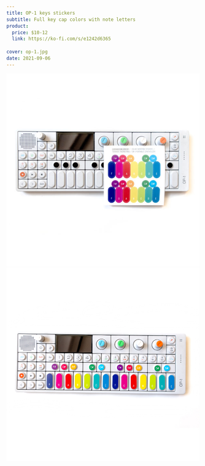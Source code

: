 ```yaml
---
title: OP-1 keys stickers
subtitle: Full key cap colors with note letters
product:
  price: $10-12
  link: https://ko-fi.com/s/e1242d6365

cover: op-1.jpg
date: 2021-09-06
---
```


<img src="./op-12.jpg">

<img src="./op-1.jpg">
